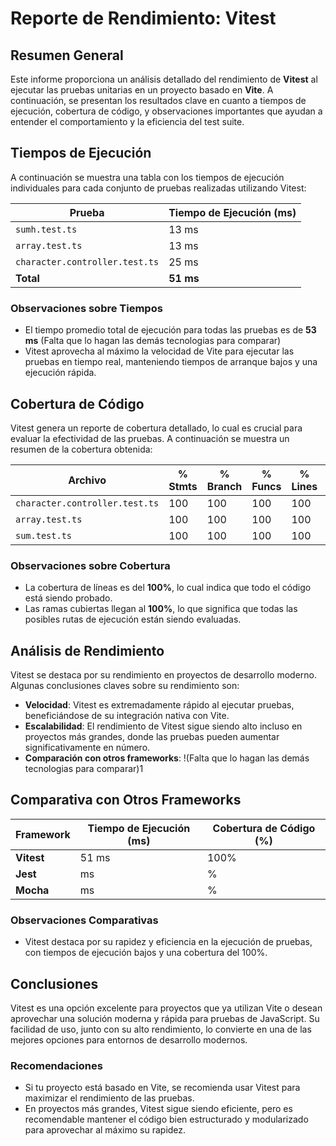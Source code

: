 # Reporte de Rendimiento: Vitest

## Resumen General
Este informe proporciona un análisis detallado del rendimiento de **Vitest** al ejecutar las pruebas unitarias en un proyecto basado en **Vite**. A continuación, se presentan los resultados clave en cuanto a tiempos de ejecución, cobertura de código, y observaciones importantes que ayudan a entender el comportamiento y la eficiencia del test suite.

## Tiempos de Ejecución
A continuación se muestra una tabla con los tiempos de ejecución individuales para cada conjunto de pruebas realizadas utilizando Vitest:

| Prueba                     | Tiempo de Ejecución (ms) |
|----------------------------|--------------------------|
| `sumh.test.ts`             | 13 ms                    |
| `array.test.ts`            | 13 ms                    |
| `character.controller.test.ts`  | 25 ms                    |
| **Total**                  | **51 ms**                |

### Observaciones sobre Tiempos
- El tiempo promedio total de ejecución para todas las pruebas es de **53 ms** (Falta que lo hagan las demás tecnologias para comparar)
- Vitest aprovecha al máximo la velocidad de Vite para ejecutar las pruebas en tiempo real, manteniendo tiempos de arranque bajos y una ejecución rápida.

## Cobertura de Código
Vitest genera un reporte de cobertura detallado, lo cual es crucial para evaluar la efectividad de las pruebas. A continuación se muestra un resumen de la cobertura obtenida:


Archivo                          | % Stmts | % Branch | % Funcs | % Lines | Uncovered Line #s
-------------------------------|---------|----------|---------|---------|-------------------
  `character.controller.test.ts` |     100 |      100 |     100 |     100 | 
  `array.test.ts`                |     100 |      100 |     100 |     100 | 
  `sum.test.ts`                  |     100 |      100 |     100 |     100 | 

### Observaciones sobre Cobertura
- La cobertura de líneas es del **100%**, lo cual indica que todo el código está siendo probado.
- Las ramas cubiertas llegan al **100%**, lo que significa que todas las posibles rutas de ejecución están siendo evaluadas.

## Análisis de Rendimiento
Vitest se destaca por su rendimiento en proyectos de desarrollo moderno. Algunas conclusiones claves sobre su rendimiento son:

- **Velocidad**: Vitest es extremadamente rápido al ejecutar pruebas, beneficiándose de su integración nativa con Vite.
- **Escalabilidad**: El rendimiento de Vitest sigue siendo alto incluso en proyectos más grandes, donde las pruebas pueden aumentar significativamente en número.
- **Comparación con otros frameworks**: !(Falta que lo hagan las demás tecnologias para comparar)1

## Comparativa con Otros Frameworks
| Framework      | Tiempo de Ejecución (ms) | Cobertura de Código (%) |
|----------------|--------------------------|-------------------------|
| **Vitest**     | 51 ms                    | 100%                     |
| **Jest**       |  ms                    | %                     |
| **Mocha**      |  ms                    | %                     |

### Observaciones Comparativas
- Vitest destaca por su rapidez y eficiencia en la ejecución de pruebas, con tiempos de ejecución bajos y una cobertura del 100%.

## Conclusiones
Vitest es una opción excelente para proyectos que ya utilizan Vite o desean aprovechar una solución moderna y rápida para pruebas de JavaScript. Su facilidad de uso, junto con su alto rendimiento, lo convierte en una de las mejores opciones para entornos de desarrollo modernos.

### Recomendaciones
- Si tu proyecto está basado en Vite, se recomienda usar Vitest para maximizar el rendimiento de las pruebas.
- En proyectos más grandes, Vitest sigue siendo eficiente, pero es recomendable mantener el código bien estructurado y modularizado para aprovechar al máximo su rapidez.
